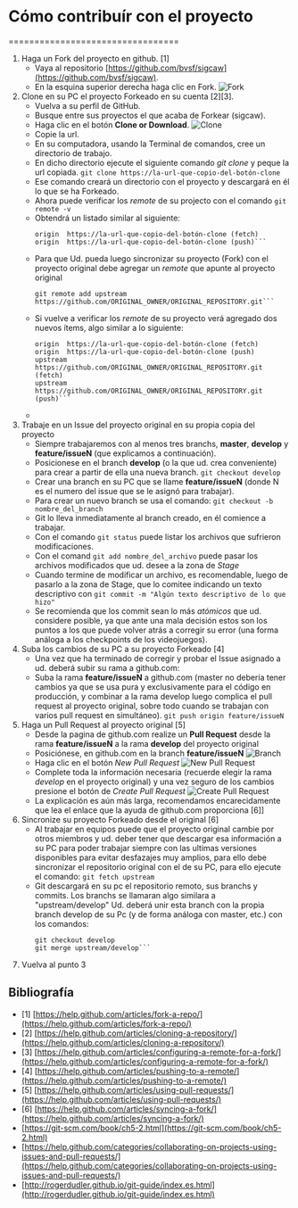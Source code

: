 # Cómo contribuír con el proyecto
=================================

1. Haga un Fork del proyecto en github. [1]
    * Vaya al repositorio [https://github.com/bvsf/sigcaw](https://github.com/bvsf/sigcaw).
    * En la esquina superior derecha haga clic en Fork. ![Fork](https://help.github.com/assets/images/help/repository/fork_button.jpg)
2. Clone en su PC el proyecto Forkeado en su cuenta [2][3].
    * Vuelva a su perfil de GitHub.
    * Busque entre sus proyectos el que acaba de Forkear (sigcaw).
    * Haga clic en el botón **Clone or Download**. ![Clone](https://help.github.com/assets/images/help/repository/clone-repo-clone-url-button.png)
    * Copie la url.
    * En su computadora, usando la Terminal de comandos, cree un directorio de trabajo.
    * En dicho directorio ejecute el siguiente comando *git clone* y peque la url copiada.
        ```git clone https://la-url-que-copio-del-botón-clone```
    * Ese comando creará un directorio con el proyecto y descargará en él lo que se ha Forkeado.
    * Ahora puede verificar los *remote* de su projecto con el comando
        ```git remote -v```
    * Obtendrá un listado similar al siguiente:
        ```
        origin	https://la-url-que-copio-del-botón-clone (fetch)
        origin	https://la-url-que-copio-del-botón-clone (push)```
    * Para que Ud. pueda luego sincronizar su proyecto (Fork) con el proyecto original debe agregar un *remote* que apunte al proyecto original
        ```
        git remote add upstream https://github.com/ORIGINAL_OWNER/ORIGINAL_REPOSITORY.git```
    * Si vuelve a verificar los *remote* de su proyecto verá agregado dos nuevos ítems, algo similar a lo siguiente:
        ```
        origin	https://la-url-que-copio-del-botón-clone (fetch)
        origin	https://la-url-que-copio-del-botón-clone (push)
        upstream	https://github.com/ORIGINAL_OWNER/ORIGINAL_REPOSITORY.git (fetch)
        upstream	https://github.com/ORIGINAL_OWNER/ORIGINAL_REPOSITORY.git (push)```
    *
3. Trabaje en un Issue del proyecto original en su propia copia del proyecto
    * Siempre trabajaremos con al menos tres branchs, **master**, **develop** y **feature/issueN** (que explicamos a continuación).
    * Posicionese en el branch **develop** (o la que ud. crea conveniente) para crear a partir de ella una nueva branch.
        ```git checkout develop```
    * Crear una branch en su PC que se llame **feature/issueN** (donde N es el numero del issue que se le asignó para trabajar).
    * Para crear un nuevo branch se usa el comando:
        ```git checkout -b nombre_del_branch```
    * Git lo lleva inmediatamente al branch creado, en él comience a trabajar.
    * Con el comando ```git status``` puede listar los archivos que sufrieron modificaciones.
    * Con el comand ```git add nombre_del_archivo``` puede pasar los archivos modificados que ud. desee a la zona de *Stage*
    * Cuando termine de modificar un archivo, es recomendable, luego de pasarlo a la zona de Stage, que lo comitee indicando un texto descriptivo con
        ```git commit -m "Algún texto descriptivo de lo que hizo"```
    * Se recomienda que los commit sean lo más *atómicos* que ud. considere posible, ya que ante una mala decisión estos son los puntos a los que puede volver atrás a corregir su error (una forma análoga a los checkpoints de los videojuegos).
4. Suba los cambios de su PC a su proyecto Forkeado [4]
    * Una vez que ha terminado de corregir y probar el Issue asignado a ud. deberá subir su rama a github.com:
    * Suba la rama **feature/issueN** a github.com (master no debería tener cambios ya que se usa pura y exclusivamente para el código en producción, y combinar a la rama develop luego complica el pull request al proyecto original, sobre todo cuando se trabajan con varios pull request en simultáneo).
        ```git push origin feature/issueN```
5. Haga un Pull Request al proyecto original [5]
    * Desde la pagina de github.com realize un **Pull Request** desde la rama **feature/issueN** a la rama **develop** del proyecto original
    * Posiciónese, en github.com en la branch **feature/issueN** ![Branch](https://help.github.com/assets/images/help/branch/pick-your-branch.png)
    * Haga clic en el botón *New Pull Request* ![New Pull Request](https://help.github.com/assets/images/help/pull_requests/pull-request-start-review-button.png)
    * Complete toda la información necesaria (recuerde elegir la rama *develop* en el proyecto original) y una vez seguro de los cambios presione el botón de *Create Pull Request*  ![Create Pull Request](https://help.github.com/assets/images/help/pull_requests/pull-request-review-create.png)
    * La explicación es aún más larga, recomendamos encarecidamente que lea el enlace que la ayuda de github.com proporciona [6]]
6. Sincronize su proyecto Forkeado desde el original [6]
    * Al trabajar en equipos puede que el proyecto original cambie por otros miembros y ud. deber tener que descargar esa información a su PC para poder trabajar siempre con las ultimas versiones disponibles para evitar desfazajes muy amplios, para ello debe sincronizar el repositorio original con el de su PC, para ello ejecute el comando:
        ```git fetch upstream```
    * Git descargará en su pc el repositorio remoto, sus branchs y commits. Los branchs se llamaran algo similara a "upstream/develop" Ud. deberá unir esta branch con la propia branch develop de su Pc (y de forma análoga con master, etc.) con los comandos:
        ```
        git checkout develop
        git merge upstream/develop```
7. Vuelva al punto 3


## Bibliografía

* [1] [https://help.github.com/articles/fork-a-repo/](https://help.github.com/articles/fork-a-repo/)
* [2] [https://help.github.com/articles/cloning-a-repository/](https://help.github.com/articles/cloning-a-repository/)
* [3] [https://help.github.com/articles/configuring-a-remote-for-a-fork/](https://help.github.com/articles/configuring-a-remote-for-a-fork/)
* [4] [https://help.github.com/articles/pushing-to-a-remote/](https://help.github.com/articles/pushing-to-a-remote/)
* [5] [https://help.github.com/articles/using-pull-requests/](https://help.github.com/articles/using-pull-requests/)
* [6] [https://help.github.com/articles/syncing-a-fork/](https://help.github.com/articles/syncing-a-fork/)
* [https://git-scm.com/book/ch5-2.html](https://git-scm.com/book/ch5-2.html)
* [https://help.github.com/categories/collaborating-on-projects-using-issues-and-pull-requests/](https://help.github.com/categories/collaborating-on-projects-using-issues-and-pull-requests/)
* [http://rogerdudler.github.io/git-guide/index.es.html](http://rogerdudler.github.io/git-guide/index.es.html)

